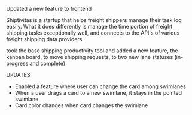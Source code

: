 Updated a new feature to frontend 

Shiptivitas is a startup that helps freight shippers manage their task log easily. What it does differently is manage the time portion of freight shipping tasks exceptionally well, and connects to the API's of various freight shipping data providers.

took the base shipping productivity tool and added a new feature, the kanban board, to move shipping requests, to two new lane statuses (in-progress and complete)

UPDATES

   * Enabled a feature where user can change the card among swimlanes
   * When a user drags a card to a new swimlane, it stays in the pointed swimlane
   * Card color changes when card changes the swimlane
     
